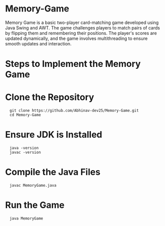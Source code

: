 # Memory-Game
Memory Game is a basic two-player card-matching game developed using Java Swing and AWT. The game challenges players to match pairs of cards by flipping them and remembering their positions. The player's scores are updated dynamically, and the game involves multithreading to ensure smooth updates and interaction.

# Steps to Implement the Memory Game
   # Clone the Repository
      git clone https://github.com/Abhinav-dev25/Memory-Game.git
      cd Memory-Game
   # Ensure JDK is Installed  
      java -version
      javac -version
   # Compile the Java Files
      javac MemoryGame.java
   # Run the Game
      java MemoryGame
